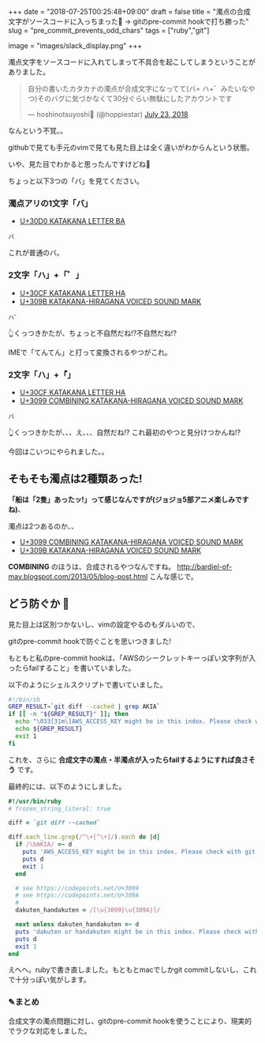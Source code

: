 +++
date = "2018-07-25T00:25:48+09:00"
draft = false
title = "濁点の合成文字がソースコードに入っちまった💢 -> gitのpre-commit hookで打ち勝った"
slug = "pre_commit_prevents_odd_chars"
tags = ["ruby","git"]

image = "images/slack_display.png"
+++

濁点文字をソースコードに入れてしまって不具合を起こしてしまうということがありました。

<!--more-->

<blockquote class="twitter-tweet" data-lang="en"><p lang="ja" dir="ltr">自分の書いたカタカナの濁点が合成文字になってて(バ= ハ+゛みたいなやつ)そのバグに気づかなくて30分ぐらい無駄にしたアカウントです</p>&mdash; hoshinotsuyoshi🥴 (@hoppiestar) <a href="https://twitter.com/hoppiestar/status/1021316434062819329?ref_src=twsrc%5Etfw">July 23, 2018</a></blockquote>
<script async src="https://platform.twitter.com/widgets.js" charset="utf-8"></script>

なんという不覚。。

githubで見ても手元のvimで見ても見た目上は全く違いがわからんという状態。

いや、見た目でわかると思ったんですけどね

ちょっと以下3つの「バ」を見てください。


### 濁点アリの1文字「バ」

* [U+30D0 KATAKANA LETTER BA](https://codepoints.net/U+30D0)

```
バ
```

これが普通のバ。

### 2文字「ハ」+「゛」

* [U+30CF KATAKANA LETTER HA](https://codepoints.net/U+30CF)
* [U+309B KATAKANA-HIRAGANA VOICED SOUND MARK](https://codepoints.net/U+309B)

```
ハ゛
```

👆くっつきかたが、ちょっと不自然だね!?不自然だね!?

IMEで「てんてん」と打って変換されるやつがこれ。

### 2文字「ハ」+「゙」

* [U+30CF KATAKANA LETTER HA](https://codepoints.net/U+30CF)
* [U+3099 COMBINING KATAKANA-HIRAGANA VOICED SOUND MARK](https://codepoints.net/U+3099)

```
バ
```

👆くっつきかたが、、、え、、、自然だね!?
これ最初のやつと見分けつかんね!?

今回はこいつにやられました。。

## そもそも濁点は2種類あった!

**「船は「2隻」あったッ!」って感じなんですが(ジョジョ5部アニメ楽しみですね)**、

濁点は2つあるのか、、

* [U+3099 COMBINING KATAKANA-HIRAGANA VOICED SOUND MARK](https://codepoints.net/U+3099)
* [U+309B KATAKANA-HIRAGANA VOICED SOUND MARK](https://codepoints.net/U+309B)

**COMBINING** のほうは、合成されるやつなんですね。 http://bardiel-of-may.blogspot.com/2013/05/blog-post.html こんな感じで。

## どう防ぐか 🤔

見た目上は区別つかないし、vimの設定やるのもダルいので、

gitのpre-commit hookで防ぐことを思いつきました!

もともと私のpre-commit hookは、「AWSのシークレットキーっぽい文字列が入ったらfailすること」を書いていました。

以下のようにシェルスクリプトで書いていました。

```sh
#!/bin/sh
GREP_RESULT=`git diff --cached | grep AKIA`
if [[ -n "${GREP_RESULT}" ]]; then
  echo "\033[31m\]AWS_ACCESS_KEY might be in this index. Please check with git diff --cached"
  echo ${GREP_RESULT}
  exit 1
fi
```

これを、さらに **合成文字の濁点・半濁点が入ったらfailするようにすれば良さそう** です。

最終的には、以下のようにしました。

```ruby
#!/usr/bin/ruby
# frozen_string_literal: true

diff = `git diff --cached`

diff.each_line.grep(/^\+[^\+]/).each do |d|
  if /\bAKIA/ =~ d
    puts 'AWS_ACCESS_KEY might be in this index. Please check with git diff --cached'
    puts d
    exit 1
  end

  # see https://codepoints.net/U+3099
  # see https://codepoints.net/U+309A
  #
  dakuten_handakuten = /[\u{3099}\u{309A}]/

  next unless dakuten_handakuten =~ d
  puts 'dakuten or handakuten might be in this index. Please check with git diff --cached'
  puts d
  exit 1
end
```

えへへ。rubyで書き直しました。もともとmacでしかgit commitしないし、これで十分っぽい気がします。


### ✎まとめ

合成文字の濁点問題に対し、gitのpre-commit hookを使うことにより、現実的でラクな対応をしました。


<script type="text/javascript" src="/js/prism.js" async></script>
